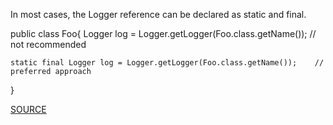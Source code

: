 In most cases, the Logger reference can be declared as static and final.


public class Foo{
    Logger log = Logger.getLogger(Foo.class.getName());					// not recommended

    static final Logger log = Logger.getLogger(Foo.class.getName());	// preferred approach
}

[SOURCE](https://pmd.github.io/pmd-5.3.3/pmd-java/rules/java/logging-java.html#LoggerIsNotStaticFinal)
